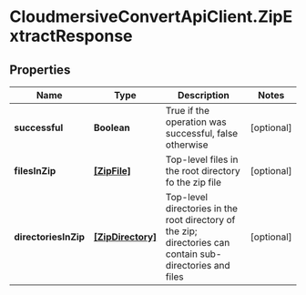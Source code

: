 # CloudmersiveConvertApiClient.ZipExtractResponse

## Properties
Name | Type | Description | Notes
------------ | ------------- | ------------- | -------------
**successful** | **Boolean** | True if the operation was successful, false otherwise | [optional] 
**filesInZip** | [**[ZipFile]**](ZipFile.md) | Top-level files in the root directory fo the zip file | [optional] 
**directoriesInZip** | [**[ZipDirectory]**](ZipDirectory.md) | Top-level directories in the root directory of the zip; directories can contain sub-directories and files | [optional] 


